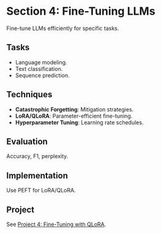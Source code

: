 # Section 4: Fine-Tuning LLMs

Fine-tune LLMs efficiently for specific tasks.

## Tasks
- Language modeling.
- Text classification.
- Sequence prediction.

## Techniques
- **Catastrophic Forgetting**: Mitigation strategies.
- **LoRA/QLoRA**: Parameter-efficient fine-tuning.
- **Hyperparameter Tuning**: Learning rate schedules.

## Evaluation
Accuracy, F1, perplexity.

## Implementation
Use PEFT for LoRA/QLoRA.

## Project
See [Project 4: Fine-Tuning with QLoRA](project_4_qlora.md).
